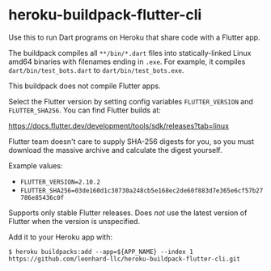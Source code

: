 # heroku-buildpack-flutter-cli

Use this to run Dart programs on Heroku that share code with a Flutter app.

The buildpack compiles all `**/bin/*.dart` files into
statically-linked Linux amd64 binaries with filenames ending in `.exe`.
For example, it compiles `dart/bin/test_bots.dart` to `dart/bin/test_bots.exe`.

This buildpack does not compile Flutter apps.

Select the Flutter version by setting config variables `FLUTTER_VERSION` and `FLUTTER_SHA256`.
You can find Flutter builds at:

<https://docs.flutter.dev/development/tools/sdk/releases?tab=linux>

Flutter team doesn't care to supply SHA-256 digests for you,
so you must download the massive archive and calculate the digest yourself.

Example values:
- `FLUTTER_VERSION=2.10.2`
- `FLUTTER_SHA256=03de160d1c30730a248cb5e168ec2de60f883d7e365e6cf57b27786e85436c0f`

Supports only stable Flutter releases.
Does *not* use the latest version of Flutter when the version is unspecified.

Add it to your Heroku app with:
```
$ heroku buildpacks:add --app=${APP_NAME} --index 1 https://github.com/leonhard-llc/heroku-buildpack-flutter-cli.git
```
